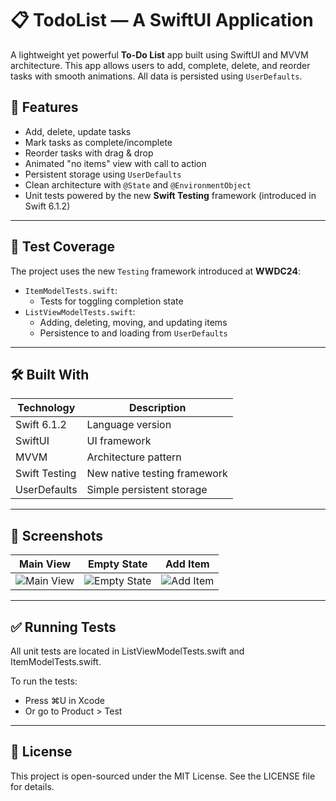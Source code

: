 # 📋 TodoList — A SwiftUI Application

A lightweight yet powerful **To-Do List** app built using SwiftUI and MVVM architecture. This app allows users to add, complete, delete, and reorder tasks with smooth animations. All data is persisted using `UserDefaults`.


## 🚀 Features
- Add, delete, update tasks
- Mark tasks as complete/incomplete
- Reorder tasks with drag & drop
- Animated "no items" view with call to action
- Persistent storage using `UserDefaults`
- Clean architecture with `@State` and `@EnvironmentObject`
- Unit tests powered by the new **Swift Testing** framework (introduced in Swift 6.1.2)

---

## 🧪 Test Coverage

The project uses the new `Testing` framework introduced at **WWDC24**:

- `ItemModelTests.swift`:
  - Tests for toggling completion state
- `ListViewModelTests.swift`:
  - Adding, deleting, moving, and updating items
  - Persistence to and loading from `UserDefaults`

---

## 🛠️ Built With

| Technology       | Description                         |
|------------------|-------------------------------------|
| Swift 6.1.2       | Language version                    |
| SwiftUI           | UI framework                        |
| MVVM              | Architecture pattern                |
| Swift Testing     | New native testing framework        |
| UserDefaults      | Simple persistent storage           |

---

## 📱 Screenshots

| Main View | Empty State | Add Item |
|-----------|-------------|----------|
| ![Main View](https://i.imgur.com/TfA3VZp.gif) | ![Empty State](https://i.imgur.com/zIzra7T.gif) | ![Add Item](https://i.imgur.com/4J9sbPb.gif) |

---

## ✅ Running Tests

All unit tests are located in ListViewModelTests.swift and ItemModelTests.swift.

To run the tests:
- Press ⌘U in Xcode
- Or go to Product > Test

---

## 📄 License

This project is open-sourced under the MIT License. See the LICENSE file for details.
